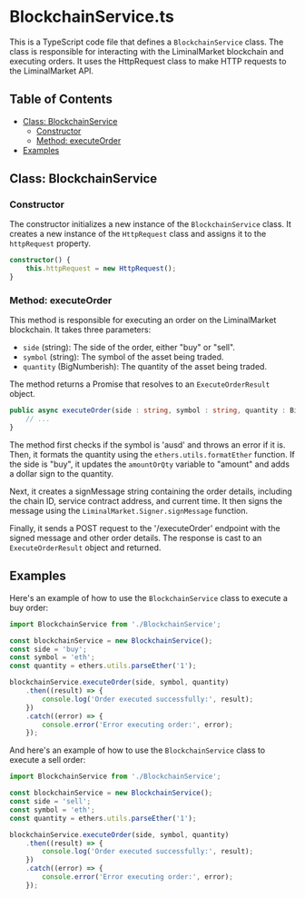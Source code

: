 # BlockchainService.ts

This is a TypeScript code file that defines a `BlockchainService` class. The class is responsible for interacting with the LiminalMarket blockchain and executing orders. It uses the HttpRequest class to make HTTP requests to the LiminalMarket API.

## Table of Contents

- [Class: BlockchainService](#class-blockchainservice)
  - [Constructor](#constructor)
  - [Method: executeOrder](#method-executeorder)
- [Examples](#examples)

## Class: BlockchainService

### Constructor

The constructor initializes a new instance of the `BlockchainService` class. It creates a new instance of the `HttpRequest` class and assigns it to the `httpRequest` property.

```typescript
constructor() {
    this.httpRequest = new HttpRequest();
}
```

### Method: executeOrder

This method is responsible for executing an order on the LiminalMarket blockchain. It takes three parameters:

- `side` (string): The side of the order, either "buy" or "sell".
- `symbol` (string): The symbol of the asset being traded.
- `quantity` (BigNumberish): The quantity of the asset being traded.

The method returns a Promise that resolves to an `ExecuteOrderResult` object.

```typescript
public async executeOrder(side : string, symbol : string, quantity : BigNumberish) : Promise<ExecuteOrderResult> {
    // ...
}
```

The method first checks if the symbol is 'ausd' and throws an error if it is. Then, it formats the quantity using the `ethers.utils.formatEther` function. If the side is "buy", it updates the `amountOrQty` variable to "amount" and adds a dollar sign to the quantity.

Next, it creates a signMessage string containing the order details, including the chain ID, service contract address, and current time. It then signs the message using the `LiminalMarket.Signer.signMessage` function.

Finally, it sends a POST request to the '/executeOrder' endpoint with the signed message and other order details. The response is cast to an `ExecuteOrderResult` object and returned.

## Examples

Here's an example of how to use the `BlockchainService` class to execute a buy order:

```typescript
import BlockchainService from './BlockchainService';

const blockchainService = new BlockchainService();
const side = 'buy';
const symbol = 'eth';
const quantity = ethers.utils.parseEther('1');

blockchainService.executeOrder(side, symbol, quantity)
    .then((result) => {
        console.log('Order executed successfully:', result);
    })
    .catch((error) => {
        console.error('Error executing order:', error);
    });
```

And here's an example of how to use the `BlockchainService` class to execute a sell order:

```typescript
import BlockchainService from './BlockchainService';

const blockchainService = new BlockchainService();
const side = 'sell';
const symbol = 'eth';
const quantity = ethers.utils.parseEther('1');

blockchainService.executeOrder(side, symbol, quantity)
    .then((result) => {
        console.log('Order executed successfully:', result);
    })
    .catch((error) => {
        console.error('Error executing order:', error);
    });
```